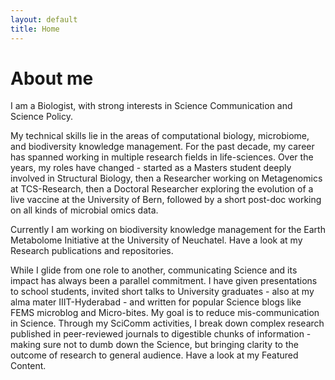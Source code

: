 ```yaml
---
layout: default
title: Home
---
```

<div id="home" class="tab active">
 <h1>About me</h1> 
  <p>I am a Biologist, with strong interests in Science Communication and Science Policy.</p>
  <p>My technical skills lie in the areas of computational biology, microbiome, and biodiversity knowledge management. For the past decade, my career has spanned working in multiple research fields in life-sciences. Over the years, my roles have changed - started as a Masters student deeply involved in Structural Biology, then a Researcher working on Metagenomics at TCS-Research, then a Doctoral Researcher exploring the evolution of a live vaccine at the University of Bern, followed by a short post-doc working on all kinds of microbial omics data.</p> 
  <p>Currently I am working on biodiversity knowledge management for the Earth Metabolome Initiative at the University of Neuchatel. Have a look at my Research publications and repositories.</p>
  <p>While I glide from one role to another, communicating Science and its impact has always been a parallel commitment. I have given presentations to school students, invited short talks to University graduates - also at my alma mater IIIT-Hyderabad - and written for popular Science blogs like FEMS microblog and Micro-bites. My goal is to reduce mis-communication in Science. Through my SciComm activities, I break down complex research published in peer-reviewed journals to digestible chunks of information - making sure not to dumb down the Science, but bringing clarity to the outcome of research to general audience. Have a look at my Featured Content.</p>
</div>
